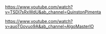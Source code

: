 https://www.youtube.com/watch?v=TSDl7sRxWdU&ab_channel=QuinstonPimenta

https://www.youtube.com/watch?v=auoTGovuo9A&ab_channel=AlgoMasterIO